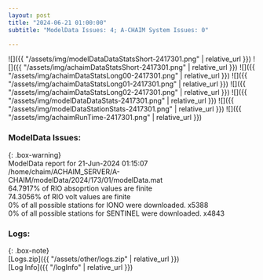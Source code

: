 ```yaml
---
layout: post
title: "2024-06-21 01:00:00"
subtitle: "ModelData Issues: 4; A-CHAIM System Issues: 0"

---
```


![]({{ "/assets/img/modelDataDataStatsShort-2417301.png" | relative_url }})
![]({{ "/assets/img/achaimDataStatsShort-2417301.png" | relative_url }})
![]({{ "/assets/img/achaimDataStatsLong00-2417301.png" | relative_url }})
![]({{ "/assets/img/achaimDataStatsLong01-2417301.png" | relative_url }})
![]({{ "/assets/img/achaimDataStatsLong02-2417301.png" | relative_url }})
![]({{ "/assets/img/modelDataDataStats-2417301.png" | relative_url }})
![]({{ "/assets/img/modelDataStationStats-2417301.png" | relative_url }})
![]({{ "/assets/img/achaimRunTime-2417301.png" | relative_url }})


### ModelData Issues:  
  
{: .box-warning}  
 ModelData report for 21-Jun-2024 01:15:07   
 /home/chaim/ACHAIM_SERVER/A-CHAIM/modelData/2024/173/01/modelData.mat   
 64.7917% of RIO absoprtion values are finite   
 74.3056% of RIO volt values are finite   
 0% of all possible stations for IONO were downloaded. x5388   
 0% of all possible stations for SENTINEL were downloaded. x4843   
  


### Logs:  
  
{: .box-note}  
[Logs.zip]({{ "/assets/other/logs.zip" | relative_url }})  
[Log Info]({{ "/logInfo" | relative_url }})  
